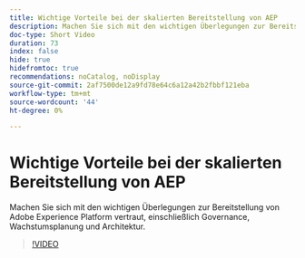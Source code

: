 ```yaml
---
title: Wichtige Vorteile bei der skalierten Bereitstellung von AEP
description: Machen Sie sich mit den wichtigen Überlegungen zur Bereitstellung von Adobe Experience Platform vertraut, einschließlich Governance, Wachstumsplanung und Architektur.
doc-type: Short Video
duration: 73
index: false
hide: true
hidefromtoc: true
recommendations: noCatalog, noDisplay
source-git-commit: 2af7500de12a9fd78e64c6a12a42b2fbbf121eba
workflow-type: tm+mt
source-wordcount: '44'
ht-degree: 0%

---
```



# Wichtige Vorteile bei der skalierten Bereitstellung von AEP

Machen Sie sich mit den wichtigen Überlegungen zur Bereitstellung von Adobe Experience Platform vertraut, einschließlich Governance, Wachstumsplanung und Architektur.

<!-- 62_S601_3442532_72_key-takeaways-for-deploying-aep-at-scale -->
>[!VIDEO](https://video.tv.adobe.com/v/3458314/?learn=on&enablevpops=true)
